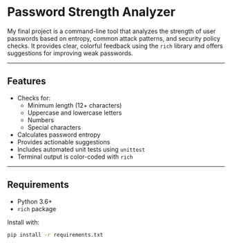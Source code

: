 #  Password Strength Analyzer

My final project is a command-line tool that analyzes the strength of user passwords based on entropy, common attack patterns, and security policy checks. It provides clear, colorful feedback using the `rich` library and offers suggestions for improving weak passwords.

---

## Features 

- Checks for:
  - Minimum length (12+ characters)
  - Uppercase and lowercase letters
  - Numbers
  - Special characters
-  Calculates password entropy
- Provides actionable suggestions
- Includes automated unit tests using `unittest`
- Terminal output is color-coded with `rich`

---

## Requirements

- Python 3.6+
- `rich` package

Install with:

```bash
pip install -r requirements.txt
